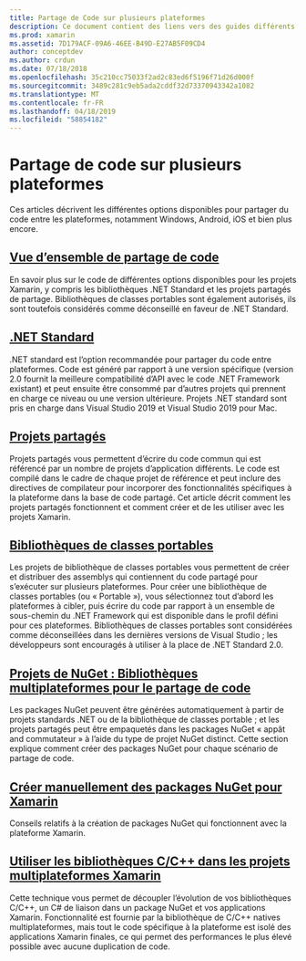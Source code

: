 ```yaml
---
title: Partage de Code sur plusieurs plateformes
description: Ce document contient des liens vers des guides différents qui décrivent les techniques de partage de code, y compris les bibliothèques de classes portables, les projets partagés, .NET Standard et NuGet.
ms.prod: xamarin
ms.assetid: 7D179ACF-09A6-46EE-B49D-E27AB5F09CD4
author: conceptdev
ms.author: crdun
ms.date: 07/18/2018
ms.openlocfilehash: 35c210cc75033f2ad2c83ed6f5196f71d26d000f
ms.sourcegitcommit: 3489c281c9eb5ada2cddf32d73370943342a1082
ms.translationtype: MT
ms.contentlocale: fr-FR
ms.lasthandoff: 04/18/2019
ms.locfileid: "58854182"
---
```

# <a name="sharing-code-on-multiple-platforms"></a>Partage de code sur plusieurs plateformes

Ces articles décrivent les différentes options disponibles pour partager du code entre les plateformes, notamment Windows, Android, iOS et bien plus encore.

## <a name="code-sharing-overviewcode-sharingmd"></a>[Vue d’ensemble de partage de code](code-sharing.md)

En savoir plus sur le code de différentes options disponibles pour les projets Xamarin, y compris les bibliothèques .NET Standard et les projets partagés de partage. Bibliothèques de classes portables sont également autorisés, ils sont toutefois considérés comme déconseillé en faveur de .NET Standard.

## <a name="net-standardcross-platformapp-fundamentalsnet-standardmd"></a>[.NET Standard](~/cross-platform/app-fundamentals/net-standard.md)

.NET standard est l’option recommandée pour partager du code entre plateformes. Code est généré par rapport à une version spécifique (version 2.0 fournit la meilleure compatibilité d’API avec le code .NET Framework existant) et peut ensuite être consommé par d’autres projets qui prennent en charge ce niveau ou une version ultérieure. Projets .NET standard sont pris en charge dans Visual Studio 2019 et Visual Studio 2019 pour Mac.

## <a name="shared-projectscross-platformapp-fundamentalsshared-projectsmd"></a>[Projets partagés](~/cross-platform/app-fundamentals/shared-projects.md)

Projets partagés vous permettent d’écrire du code commun qui est référencé par un nombre de projets d’application différents. Le code est compilé dans le cadre de chaque projet de référence et peut inclure des directives de compilateur pour incorporer des fonctionnalités spécifiques à la plateforme dans la base de code partagé. Cet article décrit comment les projets partagés fonctionnent et comment créer et de les utiliser avec les projets Xamarin.

## <a name="portable-class-librariescross-platformapp-fundamentalspclmd"></a>[Bibliothèques de classes portables](~/cross-platform/app-fundamentals/pcl.md)

Les projets de bibliothèque de classes portables vous permettent de créer et distribuer des assemblys qui contiennent du code partagé pour s’exécuter sur plusieurs plateformes. Pour créer une bibliothèque de classes portables (ou « Portable »), vous sélectionnez tout d’abord les plateformes à cibler, puis écrire du code par rapport à un ensemble de sous-chemin du .NET Framework qui est disponible dans le profil défini pour ces plateformes. Bibliothèques de classes portables sont considérées comme déconseillées dans les dernières versions de Visual Studio ; les développeurs sont encouragés à utiliser à la place de .NET Standard 2.0.

## <a name="nuget-projects-multiplatform-libraries-for-code-sharingcross-platformapp-fundamentalsnuget-multiplatform-librariesindexmd"></a>[Projets de NuGet : Bibliothèques multiplateformes pour le partage de code](~/cross-platform/app-fundamentals/nuget-multiplatform-libraries/index.md)

Les packages NuGet peuvent être générées automatiquement à partir de projets standards .NET ou de la bibliothèque de classes portable ; et les projets partagés peut être empaquetés dans les packages NuGet « appât and commutateur » à l’aide du type de projet NuGet distinct. Cette section explique comment créer des packages NuGet pour chaque scénario de partage de code.

## <a name="manually-creating-nuget-packages-for-xamarincross-platformapp-fundamentalsnuget-manualmd"></a>[Créer manuellement des packages NuGet pour Xamarin](~/cross-platform/app-fundamentals/nuget-manual.md)

Conseils relatifs à la création de packages NuGet qui fonctionnent avec la plateforme Xamarin.

## <a name="use-cc-libraries-in-cross-platform-xamarin-projectscross-platformcppindexmd"></a>[Utiliser les bibliothèques C/C++ dans les projets multiplateformes Xamarin](~/cross-platform/cpp/index.md)

Cette technique vous permet de découpler l’évolution de vos bibliothèques C/C++, un C# de liaison dans un package NuGet et vos applications Xamarin. Fonctionnalité est fournie par la bibliothèque de C/C++ natives multiplateformes, mais tout le code spécifique à la plateforme est isolé des applications Xamarin finales, ce qui permet des performances le plus élevé possible avec aucune duplication de code. 
